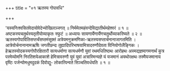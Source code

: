 +++
title = "०१ ऋतस्य गोपावधि"

+++

'यस्यनिःश्वसितंवेदायोवेदेभ्योखिलञ्जगत् ॥ निर्ममेतमहंवन्देविद्यातीर्थमहेश्वरं ॥ १ ॥अष्टकस्यचतुर्थस्यतृतीयोव्याकृतः स्फुटं ॥ अध्यायः सायणार्येणार्येणचतुर्थोव्याकरिष्यते ॥ २ ॥ऋतस्यगोपावितिसप्तर्चंसप्तमंसूक्तं अत्रेयमनुक्रमणिका-ऋतस्यसप्तार्चनानाजागतमिति । आत्रेयोर्चनानानामऋषिः जगतीछन्दः तुह्यादिपरिभाषयामित्रादरुणौदेवता विनियोगोलैङ्गिकः ।हेऋतस्योदकस्यगोपौरक्षितारौ सत्यधर्माणा सत्यधर्मणौ युवां रथमधितिष्ठथः आरोहथः अस्मद्यज्ञमागमनार्थं कुत्र परमेव्योमनि निरतिशयेआकाशे हेमित्रावरुणौ युवं युवां अत्रास्मिन्यज्ञे यं यजमानं अवथोरक्षथः तस्मैयजमानाय वृष्टिः पर्जन्योमधुमदुदकं दिवोद्यु- लोकात्पिन्वते सिञ्चतिवर्धयति ॥ १ ॥
